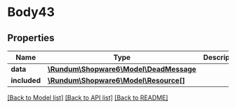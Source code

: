 # Body43

## Properties
Name | Type | Description | Notes
------------ | ------------- | ------------- | -------------
**data** | [**\Rundum\Shopware6\Model\DeadMessage**](DeadMessage.md) |  | [optional] 
**included** | [**\Rundum\Shopware6\Model\Resource[]**](Resource.md) |  | [optional] 

[[Back to Model list]](../../README.md#documentation-for-models) [[Back to API list]](../../README.md#documentation-for-api-endpoints) [[Back to README]](../../README.md)

